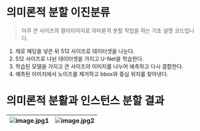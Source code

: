 # 의미론적 분할 이진분류
>아주 큰 사이즈의 컬러이미지로 의미론적 분할 작업을 하는 기초 설명 코드입니다.

1. 제로 패딩을 넣은 뒤 512 사이즈로 데이터셋을 나눈다.
2. 512 사이즈로 나뉜 데이터셋을 가지고 U-Net을 학습한다.
3. 학습된 모델을 가지고 큰 사이즈의 이미지를 나누어 예측하고 다시 결합한다.
4. 예측된 이미지에서 노이즈를 제거하고 bbox와 중심 위치를 찾아낸다.

# 의미론적 분활과 인스턴스 분할 결과 
![image.jpg1](https://github.com/wlsdnjswon/J_deep_learning/assets/71718618/1882df16-aea9-4291-9ab5-777c32347bb7) |![image.jpg2](https://github.com/wlsdnjswon/J_deep_learning/assets/71718618/64b37b4f-ac63-4c69-8a4c-482ec22cb483)
---|---|
